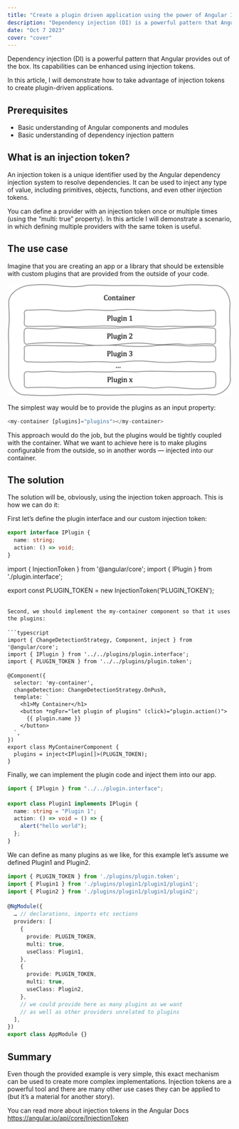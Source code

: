 ```yaml
---
title: "Create a plugin driven application using the power of Angular Injection Tokens"
description: "Dependency injection (DI) is a powerful pattern that Angular provides out of the box. Its capabilities can be enhanced using injection tokens..."
date: "Oct 7 2023"
cover: "cover"
---
```


Dependency injection (DI) is a powerful pattern that Angular provides out of the box. Its capabilities can be enhanced using injection tokens.

In this article, I will demonstrate how to take advantage of injection tokens to create plugin-driven applications.

## Prerequisites

- Basic understanding of Angular components and modules
- Basic understanding of dependency injection pattern

## What is an injection token?

An injection token is a unique identifier used by the Angular dependency injection system to resolve dependencies. It can be used to inject any type of value, including primitives, objects, functions, and even other injection tokens.

You can define a provider with an injection token once or multiple times (using the “multi: true” property). In this article I will demonstrate a scenario, in which defining multiple providers with the same token is useful.

## The use case

Imagine that you are creating an app or a library that should be extensible with custom plugins that are provided from the outside of your code.

![Structure visualization](vis.webp)

The simplest way would be to provide the plugins as an input property:

```typescript
<my-container [plugins]="plugins"></my-container>
```

This approach would do the job, but the plugins would be tightly coupled with the container. What we want to achieve here is to make plugins configurable from the outside, so in another words — injected into our container.

## The solution

The solution will be, obviously, using the injection token approach. This is how we can do it:

First let’s define the plugin interface and our custom injection token:

```typescript
export interface IPlugin {
  name: string;
  action: () => void;
}
```

import { InjectionToken } from '@angular/core';
import { IPlugin } from './plugin.interface';

export const PLUGIN_TOKEN = new InjectionToken<IPlugin>('PLUGIN_TOKEN');

````

Second, we should implement the my-container component so that it uses the plugins:

```typescript
import { ChangeDetectionStrategy, Component, inject } from '@angular/core';
import { IPlugin } from '../../plugins/plugin.interface';
import { PLUGIN_TOKEN } from '../../plugins/plugin.token';

@Component({
  selector: 'my-container',
  changeDetection: ChangeDetectionStrategy.OnPush,
  template: `
    <h1>My Container</h1>
    <button *ngFor="let plugin of plugins" (click)="plugin.action()">
      {{ plugin.name }}
    </button>
  `,
})
export class MyContainerComponent {
  plugins = inject<IPlugin[]>(PLUGIN_TOKEN);
}
````

Finally, we can implement the plugin code and inject them into our app.

```typescript
import { IPlugin } from "../../plugin.interface";

export class Plugin1 implements IPlugin {
  name: string = "Plugin 1";
  action: () => void = () => {
    alert("hello world");
  };
}
```

We can define as many plugins as we like, for this example let’s assume we defined Plugin1 and Plugin2.

```typescript
import { PLUGIN_TOKEN } from './plugins/plugin.token';
import { Plugin1 } from './plugins/plugin1/plugin1/plugin1';
import { Plugin2 } from './plugins/plugin1/plugin1/plugin2';

@NgModule({
  … // declarations, imports etc sections
  providers: [
    {
      provide: PLUGIN_TOKEN,
      multi: true,
      useClass: Plugin1,
    },
    {
      provide: PLUGIN_TOKEN,
      multi: true,
      useClass: Plugin2,
    },
    // we could provide here as many plugins as we want
    // as well as other providers unrelated to plugins
  ],
})
export class AppModule {}
```

## Summary

Even though the provided example is very simple, this exact mechanism can be used to create more complex implementations. Injection tokens are a powerful tool and there are many other use cases they can be applied to (but it’s a material for another story).

You can read more about injection tokens in the Angular Docs <https://angular.io/api/core/InjectionToken>
